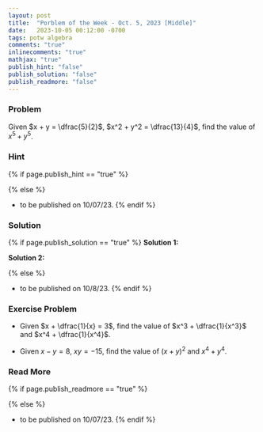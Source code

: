 ```yaml
---
layout: post
title:  "Porblem of the Week - Oct. 5, 2023 [Middle]"
date:   2023-10-05 00:12:00 -0700
tags: potw algebra
comments: "true"
inlinecomments: "true"
mathjax: "true"
publish_hint: "false"
publish_solution: "false"
publish_readmore: "false"
---
```

### Problem
Given $x + y = \dfrac{5}{2}$, $x^2 + y^2 = \dfrac{13}{4}$, find the value of $x^5 + y^5$.

<!--more-->

### Hint
{% if page.publish_hint == "true" %}

{% else %}
- to be published on 10/07/23.
{% endif %}

### Solution 
{% if page.publish_solution == "true" %}
**Solution 1:** 

**Solution 2:** 

{% else %}
- to be published on 10/8/23.
{% endif %}

### Exercise Problem
- Given $x + \dfrac{1}{x} = 3$, find the value of $x^3 + \dfrac{1}{x^3}$ and $x^4 + \dfrac{1}{x^4}$.

- Given $x − y = 8$, $xy = −15$, find the value of $(x + y)^2$ and $x^4 + y^4$.

### Read More
{% if page.publish_readmore == "true" %}

{% else %}
- to be published on 10/07/23.
{% endif %}
